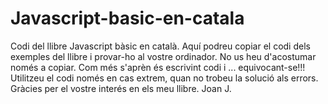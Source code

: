 # Javascript-basic-en-catala
Codi del llibre Javascript bàsic en català.
Aquí podreu copiar el codi dels exemples del llibre i provar-ho al vostre ordinador.
No us heu d'acostumar només a copiar. Com més s'aprèn és escrivint codi i ... equivocant-se!!!
Utilitzeu el codi només en cas extrem, quan no trobeu la solució als errors.
Gràcies per el vostre interés en els meu llibre.
Joan J.
